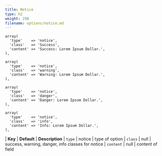 ```yaml
---
title: Notice
type: h2
weight: 298
filename: options/notice.md
---
```


```php?start_inline=1
array(
  'type'    => 'notice',
  'class'   => 'Success',
  'content' => 'Success: Lorem Ipsum Dollar.',
),
```

```php?start_inline=1
array(
  'type'    => 'notice',
  'class'   => 'warning',
  'content' => 'Warning: Lorem Ipsum Dollar.',
),
```

```php?start_inline=1
array(
  'type'    => 'notice',
  'class'   => 'danger',
  'content' => 'Danger: Lorem Ipsum Dollar.',
),
```

```php?start_inline=1
array(
  'type'    => 'notice',
  'class'   => 'info',
  'content' => 'Info: Lorem Ipsum Dollar.',
),
```

| **Key**    | **Default** | **Description**
| `type`     | notice      | type of option
| `class`    | null        | success, warning, danger, info classes for notice
| `content`  | null        | content of field

